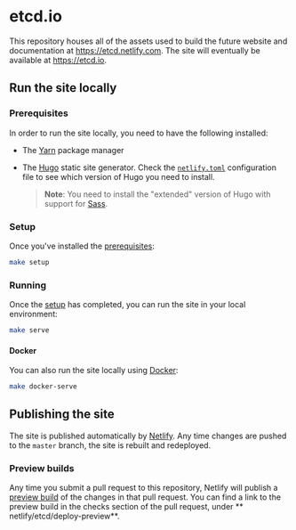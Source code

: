 # etcd.io

This repository houses all of the assets used to build the future website and documentation at https://etcd.netlify.com. The site will eventually be available at https://etcd.io.

## Run the site locally

### Prerequisites

In order to run the site locally, you need to have the following installed:

* The [Yarn](https://yarnpkg.com/en/) package manager
* The [Hugo](https://gohugo.io) static site generator. Check the [`netlify.toml`](./netlify.toml) configuration file to see which version of Hugo you need to install.

    > **Note**: You need to install the "extended" version of Hugo with support for [Sass](https://sass-lang.com/).

### Setup

Once you've installed the [prerequisites](#prerequisites):

```bash
make setup
```

### Running

Once the [setup](#setup) has completed, you can run the site in your local environment:

```bash
make serve
```

#### Docker

You can also run the site locally using [Docker](https://docker.com):

```bash
make docker-serve
```

## Publishing the site

The site is published automatically by [Netlify](https://netlify.com). Any time 
changes are pushed to the `master` branch, the site is rebuilt and redeployed.

### Preview builds

Any time you submit a pull request to this repository, Netlify will publish a [preview build](https://www.netlify.com/blog/2016/07/20/introducing-deploy-previews-in-netlify/) of the changes in that pull request. You can find a link to the preview build in the checks section of the pull request, under **
netlify/etcd/deploy-preview**.
